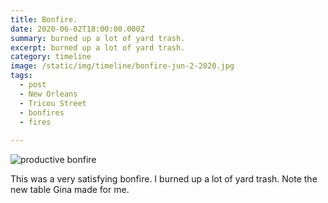 ```yaml
---
title: Bonfire.
date: 2020-06-02T18:00:00.000Z
summary: burned up a lot of yard trash.
excerpt: burned up a lot of yard trash.
category: timeline
image: /static/img/timeline/bonfire-jun-2-2020.jpg
tags:
  - post
  - New Orleans
  - Tricou Street
  - bonfires
  - fires
  
---
```


![productive bonfire](/static/img/timeline/bonfire-jun-2-2020.jpg "productive bonfire")

This was a very satisfying bonfire. I burned up a lot of yard trash. Note the new table Gina made for me.
